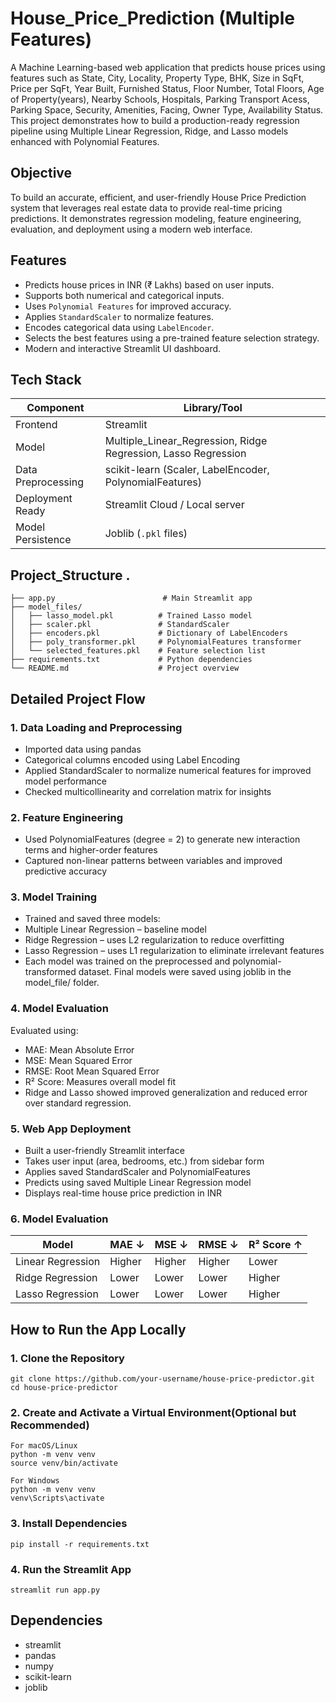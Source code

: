 # House_Price_Prediction (Multiple Features)

A Machine Learning-based web application that predicts house prices using features such as State, City, Locality,   Property Type, BHK, Size in SqFt, Price per SqFt, Year Built, Furnished Status, Floor Number, Total Floors, Age of Property(years), Nearby Schools, Hospitals, Parking Transport Acess, Parking Space, Security, Amenities, Facing, Owner Type, Availability Status. 
This project demonstrates how to build a production-ready regression pipeline using Multiple Linear Regression, Ridge, and Lasso models enhanced with Polynomial Features.


## Objective
To build an accurate, efficient, and user-friendly House Price Prediction system that leverages real estate data to provide real-time pricing predictions. It demonstrates regression modeling, feature engineering, evaluation, and deployment using a modern web interface.


## Features
- Predicts house prices in INR (₹ Lakhs) based on user inputs.
- Supports both numerical and categorical inputs.
- Uses `Polynomial Features` for improved accuracy.
- Applies `StandardScaler` to normalize features.
- Encodes categorical data using `LabelEncoder`.
- Selects the best features using a pre-trained feature selection strategy.
- Modern and interactive Streamlit UI dashboard.


## Tech Stack
| Component           | Library/Tool          |
|---------------------|-----------------------|
| Frontend            | Streamlit             |
| Model               | Multiple_Linear_Regression, Ridge Regression, Lasso Regression|
| Data Preprocessing  | scikit-learn (Scaler, LabelEncoder, PolynomialFeatures) |
| Deployment Ready    | Streamlit Cloud / Local server |
| Model Persistence   | Joblib (`.pkl` files) |


## Project_Structure .
```
├── app.py                        # Main Streamlit app
├── model_files/
│   ├── lasso_model.pkl          # Trained Lasso model
│   ├── scaler.pkl               # StandardScaler
│   ├── encoders.pkl             # Dictionary of LabelEncoders
│   ├── poly_transformer.pkl     # PolynomialFeatures transformer
│   └── selected_features.pkl    # Feature selection list
├── requirements.txt             # Python dependencies
└── README.md                    # Project overview
```


## Detailed Project Flow
### 1. Data Loading and Preprocessing
- Imported data using pandas
- Categorical columns encoded using Label Encoding
- Applied StandardScaler to normalize numerical features for improved model performance
- Checked multicollinearity and correlation matrix for insights

### 2. Feature Engineering
- Used PolynomialFeatures (degree = 2) to generate new interaction terms and higher-order features
- Captured non-linear patterns between variables and improved predictive accuracy

### 3. Model Training
- Trained and saved three models:
- Multiple Linear Regression – baseline model
- Ridge Regression – uses L2 regularization to reduce overfitting
- Lasso Regression – uses L1 regularization to eliminate irrelevant features
- Each model was trained on the preprocessed and polynomial-transformed dataset. Final models were saved using joblib in the model_file/ folder.

### 4. Model Evaluation
Evaluated using:
- MAE: Mean Absolute Error
- MSE: Mean Squared Error
- RMSE: Root Mean Squared Error
- R² Score: Measures overall model fit
- Ridge and Lasso showed improved generalization and reduced error over standard regression.

### 5. Web App Deployment
- Built a user-friendly Streamlit interface
- Takes user input (area, bedrooms, etc.) from sidebar form
- Applies saved StandardScaler and PolynomialFeatures
- Predicts using saved Multiple Linear Regression model
- Displays real-time house price prediction in INR


### 6. Model Evaluation 

| Model              | MAE ↓   | MSE ↓   | RMSE ↓  | R² Score ↑ |
|--------------------|---------|---------|---------|-------------|
| Linear Regression  | Higher  | Higher  | Higher  | Lower       |
| Ridge Regression   | Lower   | Lower   | Lower   | Higher      |
| Lasso Regression   | Lower   | Lower   | Lower   | Higher      |



## How to Run the App Locally

### 1. Clone the Repository
```
git clone https://github.com/your-username/house-price-predictor.git
cd house-price-predictor
```

### 2. Create and Activate a Virtual Environment(Optional but Recommended)
```
For macOS/Linux
python -m venv venv
source venv/bin/activate
```
```
For Windows
python -m venv venv
venv\Scripts\activate
```

### 3. Install Dependencies
```
pip install -r requirements.txt
```

### 4. Run the Streamlit App
```
streamlit run app.py
```


## Dependencies
- streamlit
- pandas
- numpy
- scikit-learn
- joblib






